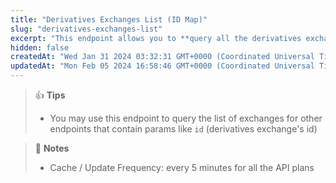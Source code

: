 ```yaml
---
title: "Derivatives Exchanges List (ID Map)"
slug: "derivatives-exchanges-list"
excerpt: "This endpoint allows you to **query all the derivatives exchanges with id and name on CoinGecko**."
hidden: false
createdAt: "Wed Jan 31 2024 03:32:31 GMT+0000 (Coordinated Universal Time)"
updatedAt: "Mon Feb 05 2024 16:58:46 GMT+0000 (Coordinated Universal Time)"
---
```

> 👍 **Tips**
> 
> - You may use this endpoint to query the list of exchanges for other endpoints that contain params like `id` (derivatives exchange's id)

> 📘 **Notes**
> 
> - Cache / Update Frequency:  every 5 minutes for all the API plans
